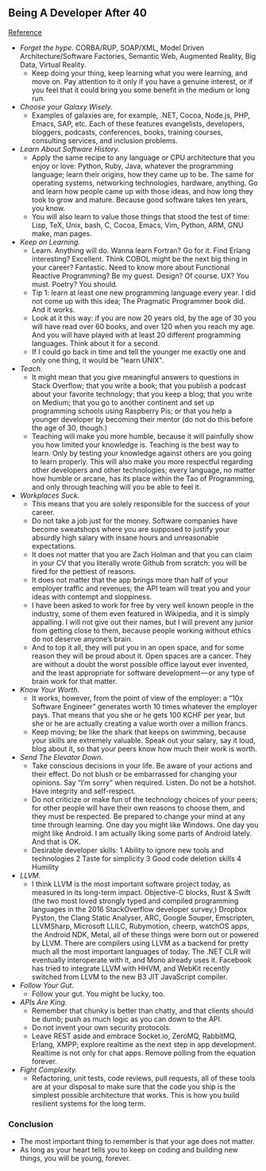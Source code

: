 ## Being A Developer After 40
[Reference](https://medium.freecodecamp.org/being-a-developer-after-40-3c5dd112210c)

- *Forget the hype.* CORBA/RUP, SOAP/XML, Model Driven Architecture/Software Factories, Semantic Web, Augmented Reality, Big Data, Virtual Reality.
  - Keep doing your thing, keep learning what you were learning, and move on. Pay attention to it only if you have a genuine interest, or if you feel that it could bring you some benefit in the medium or long run.
- *Choose your Galaxy Wisely.*
  - Examples of galaxies are, for example, .NET, Cocoa, Node.js, PHP, Emacs, SAP, etc. Each of these features evangelists, developers, bloggers, podcasts, conferences, books, training courses, consulting services, and inclusion problems.
- *Learn About Software History.*
  - Apply the same recipe to any language or CPU architecture that you enjoy or love: Python, Ruby, Java, whatever the programming language; learn their origins, how they came up to be. The same for operating systems, networking technologies, hardware, anything. Go and learn how people came up with those ideas, and how long they took to grow and mature. Because good software takes ten years, you know.
  - You will also learn to value those things that stood the test of time: Lisp, TeX, Unix, bash, C, Cocoa, Emacs, Vim, Python, ARM, GNU make, man pages.
- *Keep on Learning.*
  - Learn. Anything will do. Wanna learn Fortran? Go for it. Find Erlang interesting? Excellent. Think COBOL might be the next big thing in your career? Fantastic. Need to know more about Functional Reactive Programming? Be my guest. Design? Of course. UX? You must. Poetry? You should.
  - Tip 1: learn at least one new programming language every year. I did not come up with this idea; The Pragmatic Programmer book did. And it works.
  - Look at it this way: if you are now 20 years old, by the age of 30 you will have read over 60 books, and over 120 when you reach my age. And you will have played with at least 20 different programming languages. Think about it for a second.
  - If I could go back in time and tell the younger me exactly one and only one thing, it would be "learn UNIX".
- *Teach.*
  - It might mean that you give meaningful answers to questions in Stack Overflow; that you write a book; that you publish a podcast about your favorite technology; that you keep a blog; that you write on Medium; that you go to another continent and set up programming schools using Raspberry Pis; or that you help a younger developer by becoming their mentor (do not do this before the age of 30, though.)
  - Teaching will make you more humble, because it will painfully show you how limited your knowledge is. Teaching is the best way to learn. Only by testing your knowledge against others are you going to learn properly. This will also make you more respectful regarding other developers and other technologies; every language, no matter how humble or arcane, has its place within the Tao of Programming, and only through teaching will you be able to feel it.
- *Workplaces Suck.*
  - This means that you are solely responsible for the success of your career.
  - Do not take a job just for the money. Software companies have become sweatshops where you are supposed to justify your absurdly high salary with insane hours and unreasonable expectations.
  - It does not matter that you are Zach Holman and that you can claim in your CV that you literally wrote Github from scratch: you will be fired for the pettiest of reasons.
  - It does not matter that the app brings more than half of your employer traffic and revenues; the API team will treat you and your ideas with contempt and sloppiness.
  - I have been asked to work for free by very well known people in the industry, some of them even featured in Wikipedia, and it is simply appalling. I will not give out their names, but I will prevent any junior from getting close to them, because people working without ethics do not deserve anyone’s brain.
  - And to top it all, they will put you in an open space, and for some reason they will be proud about it. Open spaces are a cancer. They are without a doubt the worst possible office layout ever invented, and the least appropriate for software development — or any type of brain work for that matter.
- *Know Your Worth.*
  - It works, however, from the point of view of the employer: a “10x Software Engineer” generates worth 10 times whatever the employer pays. That means that you she or he gets 100 KCHF per year, but she or he are actually creating a value worth over a million francs.
  - Keep moving; be like the shark that keeps on swimming, because your skills are extremely valuable. Speak out your salary, say it loud, blog about it, so that your peers know how much their work is worth.
- *Send The Elevator Down.*
  - Take conscious decisions in your life. Be aware of your actions and their effect. Do not blush or be embarrassed for changing your opinions. Say “I’m sorry” when required. Listen. Do not be a hotshot. Have integrity and self-respect.
  - Do not criticize or make fun of the technology choices of your peers; for other people will have their own reasons to choose them, and they must be respected. Be prepared to change your mind at any time through learning. One day you might like Windows. One day you might like Android. I am actually liking some parts of Android lately. And that is OK.
  - Desirable developer skills: 1 Ability to ignore new tools and technologies 2 Taste for simplicity 3 Good code deletion skills 4 Humility
- *LLVM.*
  - I think LLVM is the most important software project today, as measured in its long-term impact. Objective-C blocks, Rust & Swift (the two most loved strongly typed and compiled programming languages in the 2016 StackOverflow developer survey,) Dropbox Pyston, the Clang Static Analyser, ARC, Google Souper, Emscripten, LLVMSharp, Microsoft LLILC, Rubymotion, cheerp, watchOS apps, the Android NDK, Metal, all of these things were born out or powered by LLVM. There are compilers using LLVM as a backend for pretty much all the most important languages of today. The .NET CLR will eventually interoperate with it, and Mono already uses it. Facebook has tried to integrate LLVM with HHVM, and WebKit recently switched from LLVM to the new B3 JIT JavaScript compiler.
- *Follow Your Gut.*
  - Follow your gut. You might be lucky, too.
- *APIs Are King.*
  - Remember that chunky is better than chatty, and that clients should be dumb; push as much logic as you can down to the API.
  - Do not invent your own security protocols.
  - Leave REST aside and embrace Socket.io, ZeroMQ, RabbitMQ, Erlang, XMPP; explore realtime as the next step in app development. Realtime is not only for chat apps. Remove polling from the equation forever.
- *Fight Complexity.*
  - Refactoring, unit tests, code reviews, pull requests, all of these tools are at your disposal to make sure that the code you ship is the simplest possible architecture that works. This is how you build resilient systems for the long term.

### Conclusion

- The most important thing to remember is that your age does not matter.
- As long as your heart tells you to keep on coding and building new things, you will be young, forever.
